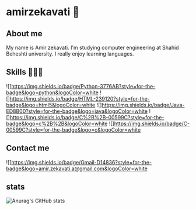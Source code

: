 # amirzekavati 🧢

## About me
My name is Amir zekavati. I'm studying computer engineering at Shahid Beheshti university. I really enjoy learning languages.

## Skills 🧑🏻‍💻
![]https://img.shields.io/badge/Python-3776AB?style=for-the-badge&logo=python&logoColor=white
![]https://img.shields.io/badge/HTML-239120?style=for-the-badge&logo=html5&logoColor=white
![]https://img.shields.io/badge/Java-ED8B00?style=for-the-badge&logo=java&logoColor=white
![]https://img.shields.io/badge/C%2B%2B-00599C?style=for-the-badge&logo=c%2B%2B&logoColor=white
![]https://img.shields.io/badge/C-00599C?style=for-the-badge&logo=c&logoColor=white
  
## Contact me 
![]https://img.shields.io/badge/Gmail-D14836?style=for-the-badge&logo=amir.zekavati.a@gmail.com&logoColor=white

## stats
![Anurag's GitHub stats](https://github-readme-stats.vercel.app/api?username=amirzekavati&show_icons=true&theme=yeblu)

